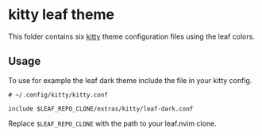 # kitty leaf theme

This folder contains six [kitty](https://sw.kovidgoyal.net/kitty/) theme configuration files using the leaf colors.

## Usage

To use for example the leaf dark theme include the file in your kitty config.

```
# ~/.config/kitty/kitty.conf

include $LEAF_REPO_CLONE/extras/kitty/leaf-dark.conf
```

Replace `$LEAF_REPO_CLONE` with the path to your leaf.nvim clone.
